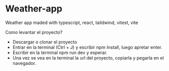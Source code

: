 # Weather-app
 Weather app maded with typescript, react, taildwind, vitest, vite
 
 Como levantar el proyecto?
- Descargar o clonar el proyecto 
- Entrar en la terminal (Ctrl + J) y escribir npm Install, luego apretar enter.
- Escribir en la terminal npm run dev y esperar.
- Una vez se vea en la terminal la url del proyecto, copiarla y pegarla en el navegador.
